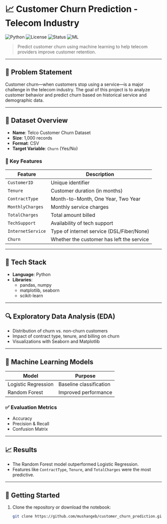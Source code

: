 # 📈 Customer Churn Prediction - Telecom Industry

![Python](https://img.shields.io/badge/Python-3.9-blue?logo=python)
![License](https://img.shields.io/badge/License-MIT-green.svg)
![Status](https://img.shields.io/badge/Project-Complete-brightgreen)
![ML](https://img.shields.io/badge/Machine%20Learning-Sklearn-yellow)

> Predict customer churn using machine learning to help telecom providers improve customer retention.

---

## 🧠 Problem Statement

Customer churn—when customers stop using a service—is a major challenge in the telecom industry. The goal of this project is to analyze customer behavior and predict churn based on historical service and demographic data.

---

## 📁 Dataset Overview

- **Name**: Telco Customer Churn Dataset
- **Size**: 1,000 records
- **Format**: CSV
- **Target Variable**: `Churn` (Yes/No)

### 📌 Key Features
| Feature           | Description                                      |
|-------------------|--------------------------------------------------|
| `CustomerID`      | Unique identifier                                |
| `Tenure`          | Customer duration (in months)                    |
| `ContractType`    | Month-to-Month, One Year, Two Year               |
| `MonthlyCharges`  | Monthly service charges                          |
| `TotalCharges`    | Total amount billed                              |
| `TechSupport`     | Availability of tech support                     |
| `InternetService` | Type of internet service (DSL/Fiber/None)        |
| `Churn`           | Whether the customer has left the service        |

---

## 🧰 Tech Stack

- **Language**: Python
- **Libraries**:
  - pandas, numpy
  - matplotlib, seaborn
  - scikit-learn

---

## 🔍 Exploratory Data Analysis (EDA)

- Distribution of churn vs. non-churn customers
- Impact of contract type, tenure, and billing on churn
- Visualizations with Seaborn and Matplotlib

---

## 🤖 Machine Learning Models

| Model               | Purpose                    |
|---------------------|----------------------------|
| Logistic Regression | Baseline classification    |
| Random Forest       | Improved performance       |

### ✅ Evaluation Metrics

- Accuracy
- Precision & Recall
- Confusion Matrix

---

## 📈 Results

- The Random Forest model outperformed Logistic Regression.
- Features like `ContractType`, `Tenure`, and `TotalCharges` were the most predictive.

---

## 🚀 Getting Started

1. Clone the repository or download the notebook:
   ```bash
   git clone https://github.com/mushangeb/customer_churn_prediction.git
